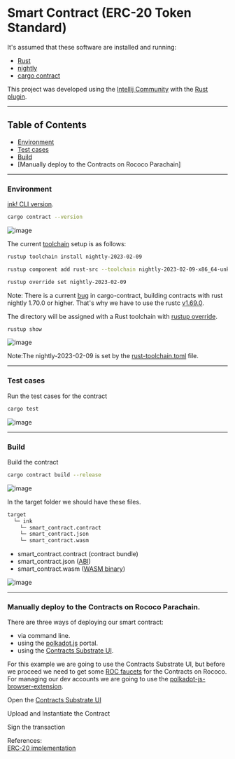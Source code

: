 # Smart Contract (ERC-20 Token Standard)

It's assumed that these software are installed and running:

<ul>
  <li><a href="https://www.rust-lang.org/tools/install" target="_blank">Rust</a></li>
  <li><a href="https://rust-lang.github.io/rustup/installation/index.html#installing-nightly" target="_blank">nightly</a></li>
  <li><a href="https://crates.io/crates/cargo-contract" target="_blank">cargo contract</a></li>
</ul>

This project was developed using the [Intellij Community](https://www.jetbrains.com/idea/download/#section=linux) with the [Rust plugin](https://www.jetbrains.com/rust/).

<hr>

## Table of Contents<br>
- [Environment](https://github.com/gcp-development/smart-contract-dapp/blob/main/erc20/README.md#environment)
- [Test cases](https://github.com/gcp-development/smart-contract-dapp/blob/main/erc20/README.md#test-cases)
- [Build](https://github.com/gcp-development/smart-contract-dapp/blob/main/erc20/README.md#build)
- [Manually deploy to the Contracts on Rococo Parachain]

<hr>

### Environment

[ink! CLI version](https://use.ink/getting-started/setup#ink-cli).

```bash
cargo contract --version
```

![image](https://github.com/gcp-development/erc20/assets/76512851/97773ed9-ea13-4fdc-b011-b860e7617993)

The current [toolchain](https://rust-lang.github.io/rustup-components-history/) setup is as follows:

```bash
rustup toolchain install nightly-2023-02-09
```

```bash
rustup component add rust-src --toolchain nightly-2023-02-09-x86_64-unknown-linux-gnu
```

```bash
rustup override set nightly-2023-02-09
```

Note: There is a current [bug](https://github.com/paritytech/cargo-contract/issues/1058) in cargo-contract, building contracts with rust nightly 1.70.0 or higher. That's why we have to use the rustc [v1.69.0](https://blog.rust-lang.org/2023/04/20/Rust-1.69.0.html).

The directory will be assigned with a Rust toolchain with [rustup override](https://rust-lang.github.io/rustup/overrides.html#directory-overrides).

```bash
rustup show
```

![image](https://github.com/gcp-development/smart-contract-dapp/assets/76512851/1708fa72-5b6b-42ad-b618-f1e0a5613185)

Note:The nightly-2023-02-09 is set by the [rust-toolchain.toml](https://github.com/gcp-development/erc20/blob/main/rust-toolchain.toml) file.

<hr>

### Test cases

Run the test cases for the  contract
```bash
cargo test
```

![image](https://github.com/gcp-development/smart-contract-dapp/assets/76512851/4e92c092-1d00-4ff8-827f-50e0ca5fa786)

<hr>

### Build

Build the contract
```bash
cargo contract build --release
```

![image](https://github.com/gcp-development/smart-contract-dapp/assets/76512851/dbe49f19-0cf4-4dff-a156-fa8863078c33)

In the target folder we should have these files.
```bash
target
  └─ ink
    └─ smart_contract.contract
    └─ smart_contract.json
    └─ smart_contract.wasm
```

- smart_contract.contract (contract bundle)
- smart_contract.json ([ABI](https://use.ink/basics/metadata#abi))
- smart_contract.wasm ([WASM binary](https://webassembly.org/))

![image](https://github.com/gcp-development/smart-contract-dapp/assets/76512851/e0cbccea-d990-487c-8ec5-e891594d2e4e)

<hr>

### Manually deploy to the Contracts on Rococo Parachain.

There are three ways of deploying our smart contract:
- via command line.
- using the [polkadot.js](https://polkadot.js.org/apps/?rpc=wss%3A%2F%2Frococo-contracts-rpc.polkadot.io#/contracts) portal.
- using the [Contracts Substrate UI](https://contracts-ui.substrate.io/?rpc=wss://rococo-contracts-rpc.polkadot.io).
 
For this example we are going to use the Contracts Substrate UI, but before we proceed we need to get some [ROC faucets](https://use.ink/faucet) for the Contracts on Rococo. For managing our dev accounts we are going to use the [polkadot-js-browser-extension](https://wiki.polkadot.network/docs/learn-account-generation#polkadot-js-browser-extension).

Open the [Contracts Substrate UI](https://contracts-ui.substrate.io/?rpc=wss://rococo-contracts-rpc.polkadot.io)


Upload and Instantiate the Contract


Sign the transaction


References:<br/>
[ERC-20 implementation](https://github.com/paritytech/ink-examples/tree/main/erc20)<br/>
